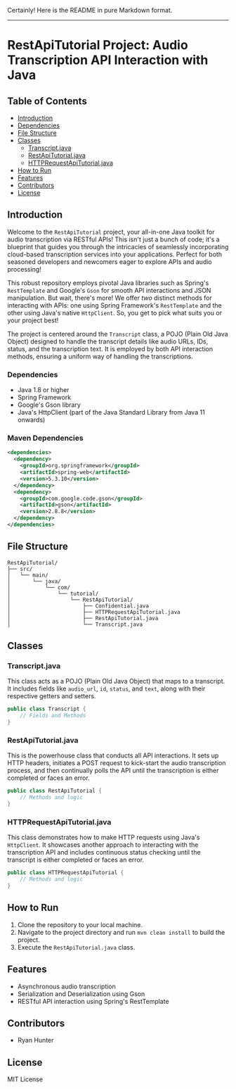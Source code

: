 Certainly! Here is the README in pure Markdown format.

---

# RestApiTutorial Project: Audio Transcription API Interaction with Java

## Table of Contents

- [Introduction](#introduction)
- [Dependencies](#dependencies)
- [File Structure](#file-structure)
- [Classes](#classes)
  - [Transcript.java](#transcriptjava)
  - [RestApiTutorial.java](#restapitutorialjava)
  - [HTTPRequestApiTutorial.java](#httprequestapitutorialjava)
- [How to Run](#how-to-run)
- [Features](#features)
- [Contributors](#contributors)
- [License](#license)

## Introduction

Welcome to the `RestApiTutorial` project, your all-in-one Java toolkit for audio transcription via RESTful APIs! This isn't just a bunch of code; it's a blueprint that guides you through the intricacies of seamlessly incorporating cloud-based transcription services into your applications. Perfect for both seasoned developers and newcomers eager to explore APIs and audio processing!

This robust repository employs pivotal Java libraries such as Spring's `RestTemplate` and Google's `Gson` for smooth API interactions and JSON manipulation. But wait, there's more! We offer _two_ distinct methods for interacting with APIs: one using Spring Framework's `RestTemplate` and the other using Java's native `HttpClient`. So, you get to pick what suits you or your project best!

The project is centered around the `Transcript` class, a POJO (Plain Old Java Object) designed to handle the transcript details like audio URLs, IDs, status, and the transcription text. It is employed by both API interaction methods, ensuring a uniform way of handling the transcriptions.

### Dependencies
- Java 1.8 or higher
- Spring Framework
- Google's Gson library
- Java's HttpClient (part of the Java Standard Library from Java 11 onwards)

### Maven Dependencies

```xml
<dependencies>
  <dependency>
    <groupId>org.springframework</groupId>
    <artifactId>spring-web</artifactId>
    <version>5.3.10</version>
  </dependency>
  <dependency>
    <groupId>com.google.code.gson</groupId>
    <artifactId>gson</artifactId>
    <version>2.8.8</version>
  </dependency>
</dependencies>
```

## File Structure

```plaintext
RestApiTutorial/
├── src/
│   └── main/
│       └── java/
│           └── com/
│               └── tutorial/
│                   └── RestApiTutorial/
│                       ├── Confidential.java
│                       ├── HTTPRequestApiTutorial.java
│                       ├── RestApiTutorial.java
│                       └── Transcript.java
```

## Classes

### Transcript.java

This class acts as a POJO (Plain Old Java Object) that maps to a transcript. It includes fields like `audio_url`, `id`, `status`, and `text`, along with their respective getters and setters.

```java
public class Transcript {
    // Fields and Methods
}
```

### RestApiTutorial.java

This is the powerhouse class that conducts all API interactions. It sets up HTTP headers, initiates a POST request to kick-start the audio transcription process, and then continually polls the API until the transcription is either completed or faces an error.

```java
public class RestApiTutorial {
    // Methods and logic
}
```

### HTTPRequestApiTutorial.java

This class demonstrates how to make HTTP requests using Java's `HttpClient`. It showcases another approach to interacting with the transcription API and includes continuous status checking until the transcript is either completed or faces an error.

```java
public class HTTPRequestApiTutorial {
    // Methods and logic
}
```

## How to Run

1. Clone the repository to your local machine.
2. Navigate to the project directory and run `mvn clean install` to build the project.
3. Execute the `RestApiTutorial.java` class.

## Features

- Asynchronous audio transcription
- Serialization and Deserialization using Gson
- RESTful API interaction using Spring's RestTemplate

## Contributors

- Ryan Hunter

## License

MIT License
